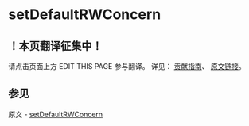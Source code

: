# setDefaultRWConcern

## ！本页翻译征集中！

请点击页面上方 EDIT THIS PAGE 参与翻译。
详见：
[贡献指南]( https://github.com/JinMuInfo/MongoDB-Manual-zh/blob/master/CONTRIBUTING.md )、
[原文链接](  https://docs.mongodb.com/manual/reference/command/setDefaultRWConcern/  )。

## 参见

原文 - [setDefaultRWConcern]( https://docs.mongodb.com/manual/reference/command/setDefaultRWConcern/ )

